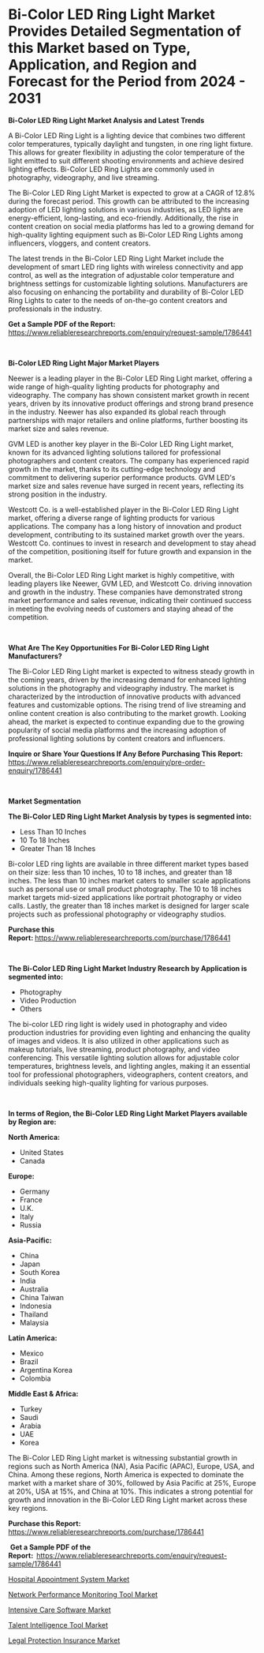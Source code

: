 <p><h1>Bi-Color LED Ring Light Market Provides Detailed Segmentation of this Market based on Type, Application, and Region and Forecast for the Period from 2024 - 2031</h1></p><p><strong>Bi-Color LED Ring Light Market Analysis and Latest Trends</strong></p>
<p><p>A Bi-Color LED Ring Light is a lighting device that combines two different color temperatures, typically daylight and tungsten, in one ring light fixture. This allows for greater flexibility in adjusting the color temperature of the light emitted to suit different shooting environments and achieve desired lighting effects. Bi-Color LED Ring Lights are commonly used in photography, videography, and live streaming.</p><p>The Bi-Color LED Ring Light Market is expected to grow at a CAGR of 12.8% during the forecast period. This growth can be attributed to the increasing adoption of LED lighting solutions in various industries, as LED lights are energy-efficient, long-lasting, and eco-friendly. Additionally, the rise in content creation on social media platforms has led to a growing demand for high-quality lighting equipment such as Bi-Color LED Ring Lights among influencers, vloggers, and content creators.</p><p>The latest trends in the Bi-Color LED Ring Light Market include the development of smart LED ring lights with wireless connectivity and app control, as well as the integration of adjustable color temperature and brightness settings for customizable lighting solutions. Manufacturers are also focusing on enhancing the portability and durability of Bi-Color LED Ring Lights to cater to the needs of on-the-go content creators and professionals in the industry.</p></p>
<p><strong>Get a Sample PDF of the Report:&nbsp;</strong> <a href="https://www.reliableresearchreports.com/enquiry/request-sample/1786441">https://www.reliableresearchreports.com/enquiry/request-sample/1786441</a></p>
<p>&nbsp;</p>
<p><strong>Bi-Color LED Ring Light Major Market Players</strong></p>
<p><p>Neewer is a leading player in the Bi-Color LED Ring Light market, offering a wide range of high-quality lighting products for photography and videography. The company has shown consistent market growth in recent years, driven by its innovative product offerings and strong brand presence in the industry. Neewer has also expanded its global reach through partnerships with major retailers and online platforms, further boosting its market size and sales revenue.</p><p>GVM LED is another key player in the Bi-Color LED Ring Light market, known for its advanced lighting solutions tailored for professional photographers and content creators. The company has experienced rapid growth in the market, thanks to its cutting-edge technology and commitment to delivering superior performance products. GVM LED's market size and sales revenue have surged in recent years, reflecting its strong position in the industry.</p><p>Westcott Co. is a well-established player in the Bi-Color LED Ring Light market, offering a diverse range of lighting products for various applications. The company has a long history of innovation and product development, contributing to its sustained market growth over the years. Westcott Co. continues to invest in research and development to stay ahead of the competition, positioning itself for future growth and expansion in the market.</p><p>Overall, the Bi-Color LED Ring Light market is highly competitive, with leading players like Neewer, GVM LED, and Westcott Co. driving innovation and growth in the industry. These companies have demonstrated strong market performance and sales revenue, indicating their continued success in meeting the evolving needs of customers and staying ahead of the competition.</p></p>
<p>&nbsp;</p>
<p><strong>What Are The Key Opportunities For Bi-Color LED Ring Light Manufacturers?</strong></p>
<p><p>The Bi-Color LED Ring Light market is expected to witness steady growth in the coming years, driven by the increasing demand for enhanced lighting solutions in the photography and videography industry. The market is characterized by the introduction of innovative products with advanced features and customizable options. The rising trend of live streaming and online content creation is also contributing to the market growth. Looking ahead, the market is expected to continue expanding due to the growing popularity of social media platforms and the increasing adoption of professional lighting solutions by content creators and influencers.</p></p>
<p><strong>Inquire or Share Your Questions If Any Before Purchasing This Report:</strong> <a href="https://www.reliableresearchreports.com/enquiry/pre-order-enquiry/1786441">https://www.reliableresearchreports.com/enquiry/pre-order-enquiry/1786441</a></p>
<p>&nbsp;</p>
<p><strong>Market Segmentation</strong></p>
<p><strong>The Bi-Color LED Ring Light Market Analysis by types is segmented into:</strong></p>
<p><ul><li>Less Than 10 Inches</li><li>10 To 18 Inches</li><li>Greater Than 18 Inches</li></ul></p>
<p><p>Bi-color LED ring lights are available in three different market types based on their size: less than 10 inches, 10 to 18 inches, and greater than 18 inches. The less than 10 inches market caters to smaller scale applications such as personal use or small product photography. The 10 to 18 inches market targets mid-sized applications like portrait photography or video calls. Lastly, the greater than 18 inches market is designed for larger scale projects such as professional photography or videography studios.</p></p>
<p><strong>Purchase this Report:&nbsp;</strong><a href="https://www.reliableresearchreports.com/purchase/1786441">https://www.reliableresearchreports.com/purchase/1786441</a></p>
<p>&nbsp;</p>
<p><strong>The Bi-Color LED Ring Light Market Industry Research by Application is segmented into:</strong></p>
<p><ul><li>Photography</li><li>Video Production</li><li>Others</li></ul></p>
<p><p>The bi-color LED ring light is widely used in photography and video production industries for providing even lighting and enhancing the quality of images and videos. It is also utilized in other applications such as makeup tutorials, live streaming, product photography, and video conferencing. This versatile lighting solution allows for adjustable color temperatures, brightness levels, and lighting angles, making it an essential tool for professional photographers, videographers, content creators, and individuals seeking high-quality lighting for various purposes.</p></p>
<p>&nbsp;</p>
<p><strong>In terms of Region, the Bi-Color LED Ring Light Market Players available by Region are:</strong></p>
<p>
    <p> <strong> North America: </strong>
        <ul>
            <li>United States</li>
            <li>Canada</li>
        </ul>
        </p> 
    <p> <strong> Europe: </strong>
        <ul>
            <li>Germany</li>
            <li>France</li>
            <li>U.K.</li>
            <li>Italy</li>
            <li>Russia</li>
        </ul>
        </p> 
    <p> <strong> Asia-Pacific: </strong>
        <ul>
            <li>China</li>
            <li>Japan</li>
            <li>South Korea</li>
            <li>India</li>
            <li>Australia</li>
            <li>China Taiwan</li>
            <li>Indonesia</li>
            <li>Thailand</li>
            <li>Malaysia</li>
        </ul>
        </p> 
    <p> <strong> Latin America: </strong>
        <ul>
            <li>Mexico</li>
            <li>Brazil</li>
            <li>Argentina Korea</li>
            <li>Colombia</li>
        </ul>
        </p> 
    <p> <strong> Middle East & Africa: </strong>
        <ul>
            <li>Turkey</li>
            <li>Saudi</li>
            <li>Arabia</li>
            <li>UAE</li>
            <li>Korea</li>
        </ul>
    </p>
    </p>
<p><p>The Bi-Color LED Ring Light market is witnessing substantial growth in regions such as North America (NA), Asia Pacific (APAC), Europe, USA, and China. Among these regions, North America is expected to dominate the market with a market share of 30%, followed by Asia Pacific at 25%, Europe at 20%, USA at 15%, and China at 10%. This indicates a strong potential for growth and innovation in the Bi-Color LED Ring Light market across these key regions.</p></p>
<p><strong>Purchase this Report: </strong><a href="https://www.reliableresearchreports.com/purchase/1786441">https://www.reliableresearchreports.com/purchase/1786441</a></p>
<p>&nbsp;<strong>Get a Sample PDF of the Report:&nbsp;&nbsp;</strong><a href="https://www.reliableresearchreports.com/enquiry/request-sample/1786441">https://www.reliableresearchreports.com/enquiry/request-sample/1786441</a></p>
<p><strong></strong></p>
<p><p><a href="https://medium.com/@thelmapurdy1930/hospital-appointment-system-market-trends-and-market-analysis-forecasted-for-period-2024-2031-922173125268">Hospital Appointment System Market</a></p><p><a href="https://medium.com/@thelmapurdy1930/network-performance-monitoring-tool-market-research-report-its-history-and-forecast-2024-to-2031-4fedd5ccede6">Network Performance Monitoring Tool Market</a></p><p><a href="https://medium.com/@thelmapurdy1930/intensive-care-software-market-size-reveals-the-best-marketing-channels-in-global-industry-4b563abed261">Intensive Care Software Market</a></p><p><a href="https://medium.com/@thelmapurdy1930/talent-intelligence-tool-market-report-reveals-the-latest-trends-and-growth-opportunities-of-this-34f981e0a2d0">Talent Intelligence Tool Market</a></p><p><a href="https://medium.com/@thelmapurdy1930/legal-protection-insurance-nbsp-market-focuses-on-market-share-size-and-projected-forecast-till-acca9b602b93">Legal Protection Insurance Market</a></p></p>